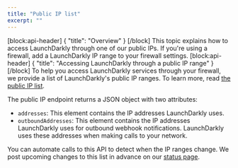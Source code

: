 ```yaml
---
title: "Public IP list"
excerpt: ""
---
```

[block:api-header]
{
  "title": "Overview"
}
[/block]
This topic explains how to access LaunchDarkly through one of our public IPs. If you're using a firewall, add a LaunchDarkly IP range to your firewall settings.
[block:api-header]
{
  "title": "Accessing LaunchDarkly through a public IP range"
}
[/block]
To help you access LaunchDarkly services through your firewall, we provide a list of LaunchDarkly's public IP ranges. To learn more, read [the public IP list](https://app.launchdarkly.com/api/v2/public-ip-list).

The public IP endpoint returns a JSON object with two attributes: 
* `addresses`: This element contains the IP addresses LaunchDarkly uses.
* `outboundAddresses`: This element contains the IP addresses LaunchDarkly uses for outbound webhook notifications. LaunchDarkly uses these addresses when making calls to your network.

You can automate calls to this API to detect when the IP ranges change. We post upcoming changes to this list in advance on our [status page](https://status.launchdarkly.com/).